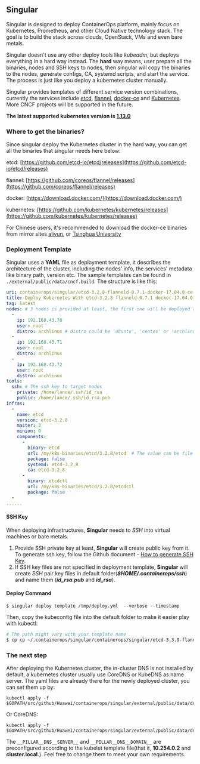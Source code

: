 ## Singular

Singular is designed to deploy ContainerOps platform, mainly focus on Kubernetes, Prometheus, and other Cloud Native technology stack. The goal is to build the stack across clouds, OpenStack, VMs and even bare metals.

Singular doesn't use any other deploy tools like _kubeadm_, but deploys everything in a hard way instead. The **hard** way means, user prepare all the binaries, nodes and SSH keys to nodes, then singular will copy the binaries to the nodes, generate configs, CA, systemd scripts, and start the service. The process is just like you deploy a kubernetes cluster manually.

Singular provides templates of different service version combinations, currently the services include [etcd](https://github.com/coreos/etcd), [flannel](https://github.com/coreos/flannel), [docker-ce](https://github.com/docker/docker-ce) and [Kubernetes](https://github.com/kubernetes/kubernetes). More CNCF projects will be supported in the future.

**The latest supported kubernetes version is [1.13.0](https://github.com/kubernetes/kubernetes/blob/master/CHANGELOG-1.13.md)**

### Where to get the binaries?

Since singular deploy the Kubernetes cluster in the hard way, you can get all the binaries that singular needs here below:

etcd: [https://github.com/etcd-io/etcd/releases](https://github.com/etcd-io/etcd/releases)

flannel: [https://github.com/coreos/flannel/releases](https://github.com/coreos/flannel/releases)

docker: [https://download.docker.com/](https://download.docker.com/)

kubernetes: [https://github.com/kubernetes/kubernetes/releases](https://github.com/kubernetes/kubernetes/releases)

For Chinese users, it's recommended to download the docker-ce binaries from mirror sites [aliyun](https://mirrors.aliyun.com/docker-ce/), or [Tsinghua University](https://mirrors.tuna.tsinghua.edu.cn/docker-ce/)


### Deployment Template

Singular uses a **YAML** file as deployment template, it describes the architecture of the cluster, including the nodes' info, the services' metadata like binary path, version etc. The sample templates can be found in `./external/public/data/cncf.build`. The structure is like this:

```yaml
uri: containerops/singular/etcd-3.2.8-flanneld-0.7.1-docker-17.04.0-ce-k8s-1.9.2
title: Deploy Kubernetes With etcd-3.2.8 flanneld-0.7.1 docker-17.04.0-ce k8s-1.9.2
tag: latest
nodes: # 3 nodes is provided at least, the first one will be deployed as kubernetes master node
  -
    ip: 192.168.43.70
    user: root
    distro: archlinux # distro could be 'ubuntu', 'centos' or 'archlinux'
  -
    ip: 192.168.43.71
    user: root
    distro: archlinux
  -
    ip: 192.168.43.72
    user: root
    distro: archlinux
tools:
  ssh: # The ssh key to target nodes
    private: /home/lance/.ssh/id_rsa
    public: /home/lance/.ssh/id_rsa.pub
infras:
  -
    name: etcd
    version: etcd-3.2.8
    master: 3
    minion: 0
    components:
      -
        binary: etcd
        url: /my/k8s-binaries/etcd/3.2.8/etcd  # The value can be file path or http url
        package: false
        systemd: etcd-3.2.8
        ca: etcd-3.2.8
      -
        binary: etcdctl
        url: /my/k8s-binaries/etcd/3.2.8/etcdctl
        package: false
  -
......
```


#### SSH Key

When deploying infrastructures, **Singular** needs to _SSH_ into virtual machines or bare metals.

1. Provide SSH private key at least, **Singular** will create public key from it. To generate ssh key, follow the Github document - [How to generate SSH Key](https://help.github.com/articles/generating-a-new-ssh-key-and-adding-it-to-the-ssh-agent).
2. If SSH key files are not specified in deployment template, **Singular** will create _SSH_ pair key files in default folder(**_$HOME/.containerops/ssh_**) and name them (**_id_rsa.pub_** and **_id_rsa_**).

#### Deploy Command

```
$ singular deploy template /tmp/deploy.yml  --verbose --timestamp
```
Then, copy the kubeconfig file into the default folder to make it easier play with kubectl:
```bash
# The path might vary with your template name
$ cp cp ~/.containerops/singular/containerops/singular/etcd-3.3.9-flanneld-0.10.0-docker-18.06.1-ce-k8s-1.12.0/0/kubectl/config ~/.kube
```
### The next step

After deploying the Kubernetes cluster, the in-cluster DNS is not installed by default, a kubernetes cluster usually use CoreDNS or KubeDNS as name server. The yaml files are already there for the newly deployed cluster, you can set them up by:
```
kubectl apply -f $GOPATH/src/github/Huawei/containerops/singular/external/public/data/dns/kubedns.yaml
```
Or CoreDNS:
```
kubectl apply -f $GOPATH/src/github/Huawei/containerops/singular/external/public/data/dns/coredns.yaml
```

The `__PILLAR__DNS__SERVER__` and `__PILLAR__DNS__DOMAIN__` are preconfigured according to the kubelet template file(that it, **10.254.0.2** and **cluster.local.**). Feel free to change them to meet your own requirements.
